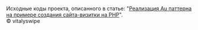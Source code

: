 ﻿<p>
Исходные коды проекта, описанного в статье: "<a href="http://habrahabr.ru/post/150267/">Реализация Au паттерна на примере создания сайта-визитки на PHP</a>".
<br/>
&copy; vitalyswipe
</p>
